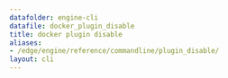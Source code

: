 ```yaml
---
datafolder: engine-cli
datafile: docker_plugin_disable
title: docker plugin disable
aliases:
- /edge/engine/reference/commandline/plugin_disable/
layout: cli
---
```


<!--
This page is automatically generated from Docker's source code. If you want to
suggest a change to the text that appears here, open a ticket or pull request
in the source repository on GitHub:

https://github.com/docker/cli
-->